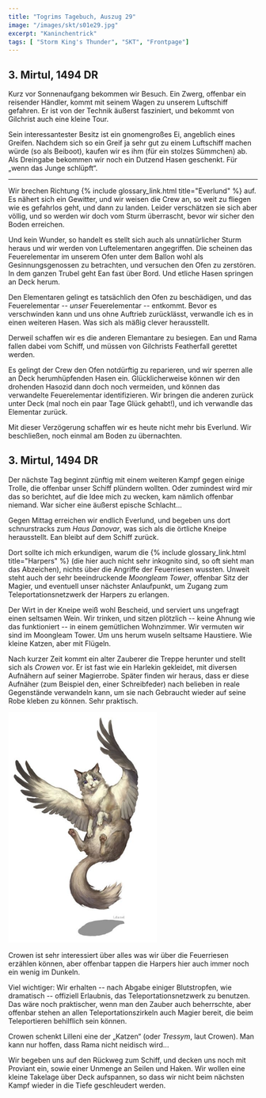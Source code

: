 ```yaml
---
title: "Togrims Tagebuch, Auszug 29"
image: "/images/skt/s01e29.jpg"
excerpt: "Kaninchentrick"
tags: [ "Storm King's Thunder", "SKT", "Frontpage"]
---
```


## 3. Mirtul, 1494 DR

Kurz vor Sonnenaufgang bekommen wir Besuch. Ein Zwerg, offenbar ein reisender Händler, kommt mit
seinem Wagen zu unserem Luftschiff gefahren. Er ist von der Technik äußerst fasziniert, und bekommt
von Gilchrist auch eine kleine Tour.

Sein interessantester Besitz ist ein gnomengroßes Ei, angeblich eines Greifen. Nachdem sich so ein
Greif ja sehr gut zu einem Luftschiff machen würde (so als Beiboot), kaufen wir es ihm (für ein
stolzes Sümmchen) ab. Als Dreingabe bekommen wir noch ein Dutzend Hasen geschenkt. Für „wenn das
Junge schlüpft“.

---

Wir brechen Richtung {% include glossary_link.html title="Everlund" %} auf. Es nähert sich ein
Gewitter, und wir weisen die Crew an, so weit zu fliegen wie es gefahrlos geht, und dann zu landen.
Leider verschätzen sie sich aber völlig, und so werden wir doch vom Sturm überrascht, bevor wir
sicher den Boden erreichen.

Und kein Wunder, so handelt es stellt sich auch als unnatürlicher Sturm heraus und wir werden von
Luftelementaren angegriffen. Die scheinen das Feuerelementar im unserem Ofen unter dem Ballon wohl
als Gesinnungsgenossen zu betrachten, und versuchen den Ofen zu zerstören. In dem ganzen Trubel geht
Ean fast über Bord. Und etliche Hasen springen an Deck herum.

Den Elementaren gelingt es tatsächlich den Ofen zu beschädigen, und das Feuerelementar -- *unser*
Feuerelementar -- entkommt. Bevor es verschwinden kann und uns ohne Auftrieb zurücklässt, verwandle
ich es in einen weiteren Hasen. Was sich als mäßig clever herausstellt.

Derweil schaffen wir es die anderen Elemantare zu besiegen. Ean und Rama fallen dabei vom Schiff,
und müssen von Gilchrists Featherfall gerettet werden.

Es gelingt der Crew den Ofen notdürftig zu reparieren, und wir sperren alle an Deck herumhüpfenden
Hasen ein. Glücklicherweise können wir den drohenden Hasozid dann doch noch vermeiden, und können
das verwandelte Feuerelementar identifizieren. Wir bringen die anderen zurück unter Deck (mal
noch ein paar Tage Glück gehabt!), und ich verwandle das Elementar zurück.

Mit dieser Verzögerung schaffen wir es heute nicht mehr bis Everlund. Wir beschließen, noch einmal
am Boden zu übernachten.


## 3. Mirtul, 1494 DR

Der nächste Tag beginnt zünftig mit einem weiteren Kampf gegen einige Trolle, die offenbar unser
Schiff plündern wollten. Oder zumindest wird mir das so berichtet, auf die Idee mich zu wecken, kam
nämlich offenbar niemand. War sicher eine äußerst epische Schlacht...

Gegen Mittag erreichen wir endlich Everlund, und begeben uns dort schnurstracks zum *Haus Danovar*,
was sich als die örtliche Kneipe herausstellt. Ean bleibt auf dem Schiff zurück.

Dort sollte ich mich erkundigen, warum die {% include glossary_link.html title="Harpers" %} (die
hier auch nicht sehr inkognito sind, so oft sieht man das Abzeichen), nichts über die Angriffe der
Feuerriesen wussten. Unweit steht auch der sehr beeindruckende *Moongleam Tower*, offenbar Sitz der
Magier, und eventuell unser nächster Anlaufpunkt, um Zugang zum Teleportationsnetzwerk der Harpers
zu erlangen.

Der Wirt in der Kneipe weiß wohl Bescheid, und serviert uns ungefragt einen seltsamen Wein. Wir
trinken, und sitzen plötzlich -- keine Ahnung wie das funktioniert -- in einem gemütlichen
Wohnzimmer. Wir vermuten wir sind im Moongleam Tower. Um uns herum wuseln seltsame Haustiere. Wie
kleine Katzen, aber mit Flügeln.

Nach kurzer Zeit kommt ein alter Zauberer die Treppe herunter und stellt sich als *Crowen* vor. Er
ist fast wie ein Harlekin gekleidet, mit diversen Aufnähern auf seiner Magierrobe. Später finden
wir heraus, dass er diese Aufnäher (zum Beispiel den, einer Schreibfeder) nach belieben in reale
Gegenstände verwandeln kann, um sie nach Gebraucht wieder auf seine Robe kleben zu können. Sehr
praktisch.

<img src='/images/skt/tressym.jpg' class="image-right" style="max-width: 300px" />

Crowen ist sehr interessiert über alles was wir über die Feuerriesen erzählen können, aber offenbar
tappen die Harpers hier auch immer noch ein wenig im Dunkeln.

Viel wichtiger: Wir erhalten -- nach Abgabe einiger Blutstropfen, wie dramatisch -- offiziell
Erlaubnis, das Teleportationsnetzwerk zu benutzen. Das wäre noch praktischer, wenn man den Zauber
auch beherrschte, aber offenbar stehen an allen Teleportationszirkeln auch Magier bereit, die beim
Teleportieren behilflich sein können.

Crowen schenkt Lilleni eine der „Katzen“ (oder *Tressym*, laut Crowen). Man kann nur hoffen, dass
Rama nicht neidisch wird...

Wir begeben uns auf den Rückweg zum Schiff, und decken uns noch mit Proviant ein, sowie einer
Unmenge an Seilen und Haken. Wir wollen eine kleine Takelage über Deck aufspannen, so dass wir nicht
beim nächsten Kampf wieder in die Tiefe geschleudert werden.
